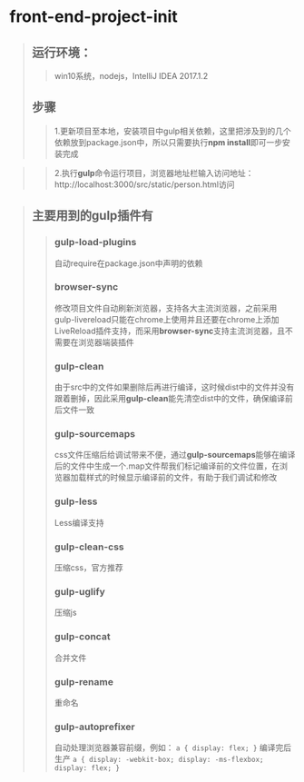 # front-end-project-init
> ## 运行环境：
 >> win10系统，nodejs，IntelliJ IDEA 2017.1.2
> ## 步骤
>> 1.更新项目至本地，安装项目中gulp相关依赖，这里把涉及到的几个依赖放到package.json中，所以只需要执行**npm install**即可一步安装完成

>> 2.执行**gulp**命令运行项目，浏览器地址栏输入访问地址：http://localhost:3000/src/static/person.html访问

> ## 主要用到的gulp插件有
>> ### gulp-load-plugins
>> 自动require在package.json中声明的依赖
>> ### browser-sync
>> 修改项目文件自动刷新浏览器，支持各大主流浏览器，之前采用gulp-livereload只能在chrome上使用并且还要在chrome上添加LiveReload插件支持，而采用**browser-sync**支持主流浏览器，且不需要在浏览器端装插件
>> ### gulp-clean
>> 由于src中的文件如果删除后再进行编译，这时候dist中的文件并没有跟着删掉，因此采用**gulp-clean**能先清空dist中的文件，确保编译前后文件一致
>> ### gulp-sourcemaps
>> css文件压缩后给调试带来不便，通过**gulp-sourcemaps**能够在编译后的文件中生成一个.map文件帮我们标记编译前的文件位置，在浏览器加载样式的时候显示编译前的文件，有助于我们调试和修改
>> ### gulp-less
>> Less编译支持
>> ### gulp-clean-css
>> 压缩css，官方推荐
>> ### gulp-uglify
>> 压缩js
>> ### gulp-concat
>> 合并文件
>> ### gulp-rename
>> 重命名
>> ### gulp-autoprefixer
>> 自动处理浏览器兼容前缀，例如：
>><code>a {
  display: flex;
}</code>
>>编译完后生产
>><code>a {
  display: -webkit-box;
  display: -ms-flexbox;
  display: flex;
}</code>
